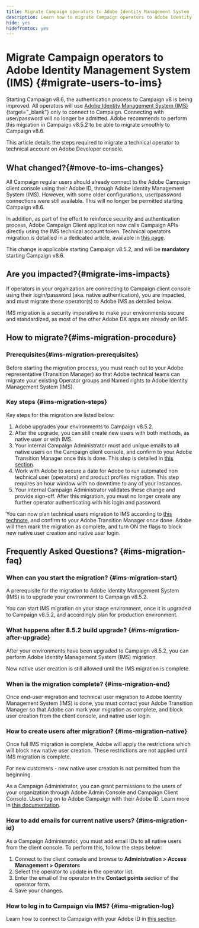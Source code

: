 ```yaml
---
title: Migrate Campaign operators to Adobe Identity Management System (IMS)
description: Learn how to migrate Campaign operators to Adobe Identity Management System (IMS)
hide: yes
hidefromtoc: yes
---
```

# Migrate Campaign operators to Adobe Identity Management System (IMS) {#migrate-users-to-ims}

Starting Campaign v8.6, the authentication process to Campaign v8 is being improved. All operators will use [Adobe Identity Management System (IMS)](https://helpx.adobe.com/enterprise/using/identity.html){target="_blank"} only to connect to Campaign. Connecting with user/password will no longer be admitted. Adobe recommends to perform this migration in Campaign v8.5.2 to be able to migrate smoothly to Campaign v8.6.

This article details the steps required to migrate a technical operator to technical account on Adobe Developer console.

## What changed?{#move-to-ims-changes}

All Campaign regular users should already connect to the Adobe Campaign client console using their Adobe ID, through Adobe Identity Management System (IMS). However, with some older configurations, user/password connections were still available. This will no longer be permitted starting Campaign v8.6.

In addition, as part of the effort to reinforce security and authentication process, Adobe Campaign Client application now calls Campaign APIs directly using the IMS technical account token. Technical operators migration is detailled in a dedicated article, available in [this page](ims-migration.md).

This change is applicable starting Campaign v8.5.2, and will be **mandatory** starting Campaign v8.6. 


## Are you impacted?{#migrate-ims-impacts}

If operators in your organization are connecting to Campaign client console using their login/password (aka. native authentication), you are impacted, and must migrate these operator(s) to Adobe IMS as detailed below.

IMS migration is a security imperative to make your environments secure and standardized, as most of the other Adobe DX apps are already on IMS.

## How to migrate?{#ims-migration-procedure}

### Prerequisites{#ims-migration-prerequisites}

Before starting the migration process, you must reach out to your Adobe representative (Transition Manager) so that Adobe technical teams can migrate your existing Operator groups and Named rights to Adobe Identity Management System (IMS).

### Key steps {#ims-migration-steps}

Key steps for this migration are listed below: 

1. Adobe upgrades your environments to Campaign v8.5.2.
1. After the upgrade, you can still create new users with both methods, as native user or with IMS.
1. Your internal Campaign Administrator must add unique emails to all native users on the Campaign client console, and confirm to your Adobe Transition Manager once this is done. This step is detailed in [this section](#ims-migration-id).
1. Work with Adobe to secure a date for Adobe to run automated non technical user (operators) and product profiles migration. This step requires an hour window with no downtime to any of your instances.
1. Your internal Campaign Administrator validates these change and provide sign-off. After this migration, you must no longer create any further operator authenticating with his login and password.

You can now plan technical users migration to IMS according to [this technote](ims-migration.md), and confirm to your Adobe Transition Manager once done.
Adobe will then mark the migration as complete, and turn ON the flags to block new native user creation and native user login.

## Frequently Asked Questions? {#ims-migration-faq}

### When can you start the migration? {#ims-migration-start}

A prerequisite for the migration to Adobe Identity Management System (IMS) is to upgrade your environment to Campaign v8.5.2.

You can start IMS migration on your stage environment, once it is upgraded to Campaign v8.5.2, and accordingly plan for production environment.

### What happens after 8.5.2 build upgrade? {#ims-migration-after-upgrade}

After your environments have been upgraded to Campaign v8.5.2, you can perform Adobe Identity Management System (IMS) migration. 

New native user creation is still allowed until the IMS migration is complete. 

### When is the migration complete? {#ims-migration-end}

Once end-user migration and technical user migration to Adobe Identity Management System (IMS) is done, you must contact your Adobe Transition Manager so that Adobe can mark your migration as complete, and block user creation from the client console, and native user login.


### How to create users after migration? {#ims-migration-native}

Once full IMS migration is complete, Adobe will apply the restrictions which will block new native user creation. These restrictions are not applied until IMS migration is complete.

For new customers - new native user creation is not permitted from the beginning.

As a Campaign Administrator, you can grant permissions to the users of your organization through Adobe Admin Console and Campaign Client Console. Users log on to Adobe Campaign with their Adobe ID. Learn more in [this documentation](../../v8/start/permissions.md).

### How to add emails for current native users? {#ims-migration-id}

As a Campaign Administrator, you must add email IDs to all native users from the client console. To perform this, follow the steps below:

1. Connect to the client console and browse to **Administration > Access Management > Operators**
1. Select the operator to update in the operator list.
1. Enter the email of the operator in the **Contact points** section of the operator form.
1. Save your changes.


### How to log in to Campaign via IMS? {#ims-migration-log}

Learn how to connect to Campaign with your Adobe ID in [this section](../../v8/start/connect.md).